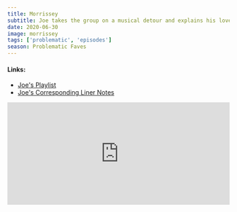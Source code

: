 ```yaml
---
title: Morrissey
subtitle: Joe takes the group on a musical detour and explains his love of Morrissey and listening to an artist after their fall from grace. Rob and Duff are very patient.
date: 2020-06-30
image: morrissey
tags: ['problematic', 'episodes']
season: Problematic Faves
---
```

<h4>Links:</h4>
<ul class="links">
<li><a href="https://spoti.fi/2Z92noX">Joe's Playlist</a></li>
<li><a href="https://bit.ly/2BaROcT">Joe's Corresponding Liner Notes</a></li>
</ul>
<iframe title="Spotify: Morrissey" src="https://open.spotify.com/embed-podcast/episode/6wdYEEbbrTRMCgITF53LSA" width="100%" height="232" frameborder="0" allowtransparency="true" allow="encrypted-media"></iframe>
